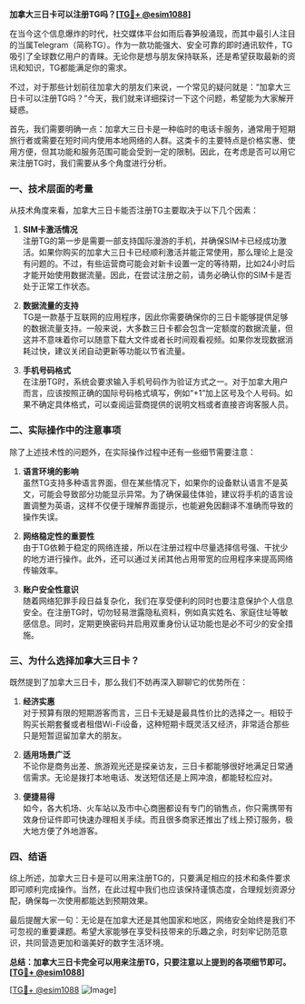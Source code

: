 **加拿大三日卡可以注册TG吗？[[TG💪+ @esim1088](https://t.me/s/esim1088)]**

在当今这个信息爆炸的时代，社交媒体平台如雨后春笋般涌现，而其中最引人注目的当属Telegram（简称TG）。作为一款功能强大、安全可靠的即时通讯软件，TG吸引了全球数亿用户的青睐。无论你是想与朋友保持联系，还是希望获取最新的资讯和知识，TG都能满足你的需求。

不过，对于那些计划前往加拿大的朋友们来说，一个常见的疑问就是：“加拿大三日卡可以注册TG吗？”今天，我们就来详细探讨一下这个问题，希望能为大家解开疑惑。

首先，我们需要明确一点：加拿大三日卡是一种临时的电话卡服务，通常用于短期旅行者或需要在短时间内使用本地网络的人群。这类卡的主要特点是价格实惠、使用方便，但其功能和服务范围可能会受到一定的限制。因此，在考虑是否可以用它来注册TG时，我们需要从多个角度进行分析。

### **一、技术层面的考量**

从技术角度来看，加拿大三日卡能否注册TG主要取决于以下几个因素：

1. **SIM卡激活情况**  
   注册TG的第一步是需要一部支持国际漫游的手机，并确保SIM卡已经成功激活。如果你购买的加拿大三日卡已经顺利激活并能正常使用，那么理论上是没有问题的。不过，有些运营商可能会对新卡设置一定的等待期，比如24小时后才能开始使用数据流量。因此，在尝试注册之前，请务必确认你的SIM卡是否处于正常工作状态。

2. **数据流量的支持**  
   TG是一款基于互联网的应用程序，因此你需要确保你的三日卡能够提供足够的数据流量支持。一般来说，大多数三日卡都会包含一定额度的数据流量，但这并不意味着你可以随意下载大文件或者长时间观看视频。如果你发现数据消耗过快，建议关闭自动更新等功能以节省流量。

3. **手机号码格式**  
   在注册TG时，系统会要求输入手机号码作为验证方式之一。对于加拿大用户而言，应该按照正确的国际号码格式填写，例如“+1”加上区号及个人号码。如果不确定具体格式，可以查阅运营商提供的说明文档或者直接咨询客服人员。

### **二、实际操作中的注意事项**

除了上述技术性的问题外，在实际操作过程中还有一些细节需要注意：

1. **语言环境的影响**  
   虽然TG支持多种语言界面，但在某些情况下，如果你的设备默认语言不是英文，可能会导致部分功能显示异常。为了确保最佳体验，建议将手机的语言设置调整为英语，这样不仅便于理解界面提示，也能避免因翻译不准确而导致的操作失误。

2. **网络稳定性的重要性**  
   由于TG依赖于稳定的网络连接，所以在注册过程中尽量选择信号强、干扰少的地方进行操作。此外，还可以通过关闭其他占用带宽的应用程序来提高网络传输效率。

3. **账户安全性意识**  
   随着网络犯罪手段日益复杂化，我们在享受便利的同时也要注意保护个人信息安全。在注册TG时，切勿轻易泄露隐私资料，例如真实姓名、家庭住址等敏感信息。同时，定期更换密码并启用双重身份认证功能也是必不可少的安全措施。

### **三、为什么选择加拿大三日卡？**

既然提到了加拿大三日卡，那么我们不妨再深入聊聊它的优势所在：

1. **经济实惠**  
   对于预算有限的短期游客而言，三日卡无疑是最具性价比的选择之一。相较于购买长期套餐或者租借Wi-Fi设备，这种短期卡既灵活又经济，非常适合那些只是短暂逗留加拿大的朋友。

2. **适用场景广泛**  
   不论你是商务出差、旅游观光还是探亲访友，三日卡都能够很好地满足日常通信需求。无论是拨打本地电话、发送短信还是上网冲浪，都能轻松应对。

3. **便捷易得**  
   如今，各大机场、火车站以及市中心商圈都设有专门的销售点，你只需携带有效身份证件即可快速办理相关手续。而且很多商家还推出了线上预订服务，极大地方便了外地游客。

### **四、结语**

综上所述，加拿大三日卡是可以用来注册TG的，只要满足相应的技术和条件要求即可顺利完成操作。当然，在此过程中我们也应该保持谨慎态度，合理规划资源分配，确保每一次使用都能达到预期效果。

最后提醒大家一句：无论是在加拿大还是其他国家和地区，网络安全始终是我们不可忽视的重要课题。希望大家能够在享受科技带来的乐趣之余，时刻牢记防范意识，共同营造更加和谐美好的数字生活环境。

**总结：加拿大三日卡完全可以用来注册TG，只要注意以上提到的各项细节即可。[[TG💪+ @esim1088](https://t.me/s/esim1088)]**

[[TG💪+ @esim1088](https://t.me/s/esim1088) ![Image](https://i.postimg.cc/4NQfJmqS/Snipaste-2025-05-13-00-14-12.png)]